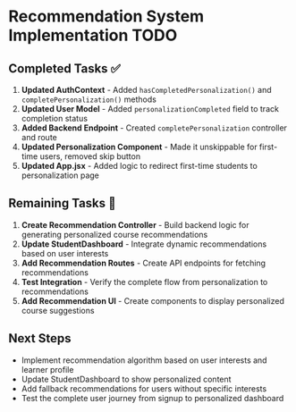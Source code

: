 # Recommendation System Implementation TODO

## Completed Tasks ✅

1. **Updated AuthContext** - Added `hasCompletedPersonalization()` and `completePersonalization()` methods
2. **Updated User Model** - Added `personalizationCompleted` field to track completion status
3. **Added Backend Endpoint** - Created `completePersonalization` controller and route
4. **Updated Personalization Component** - Made it unskippable for first-time users, removed skip button
5. **Updated App.jsx** - Added logic to redirect first-time students to personalization page

## Remaining Tasks 🔄

1. **Create Recommendation Controller** - Build backend logic for generating personalized course recommendations
2. **Update StudentDashboard** - Integrate dynamic recommendations based on user interests
3. **Add Recommendation Routes** - Create API endpoints for fetching recommendations
4. **Test Integration** - Verify the complete flow from personalization to recommendations
5. **Add Recommendation UI** - Create components to display personalized course suggestions

## Next Steps

- Implement recommendation algorithm based on user interests and learner profile
- Update StudentDashboard to show personalized content
- Add fallback recommendations for users without specific interests
- Test the complete user journey from signup to personalized dashboard
